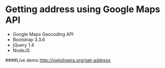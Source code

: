 # Getting address using Google Maps API


* Google Maps Geocoding API
* Bootstrap 3.3.6
* jQuery 1.4
* NodeJS


####Live demo
http://joeloliveira.org/get-address